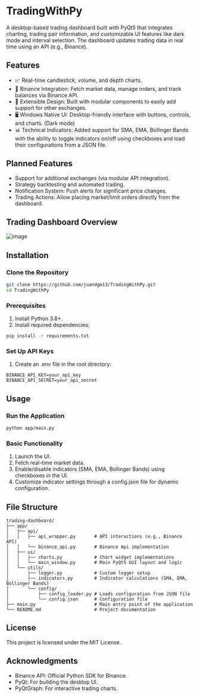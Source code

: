 # TradingWithPy
A desktop-based trading dashboard built with PyQt5 that integrates charting, trading pair information, and customizable UI features like dark mode and interval selection. The dashboard updates trading data in real time using an API (e.g., Binance).

## Features
- 📈 Real-time candlestick, volume, and depth charts.
- 🔄 Binance Integration: Fetch market data, manage orders, and track balances via Binance API.
- 🔧 Extensible Design: Built with modular components to easily add support for other exchanges.
- 🖥️ Windows Native UI: Desktop-friendly interface with buttons, controls, and charts. (Dark mode)
- 📊 Technical Indicators: Added support for SMA, EMA, Bollinger Bands with the ability to toggle indicators on/off using checkboxes and load their configurations from a JSON file.
  
## Planned Features
- Support for additional exchanges (via modular API integration).
- Strategy backtesting and automated trading.
- Notification System: Push alerts for significant price changes.
- Trading Actions: Allow placing market/limit orders directly from the dashboard.

## Trading Dashboard Overview
![image](https://github.com/user-attachments/assets/71aa3ac7-9219-4833-a111-a8c976ca18da)

## Installation

### Clone the Repository
```bash
git clone https://github.com/juandgm13/TradingWithPy.git
cd TradingWithPy
```

### Prerequisites
1. Install Python 3.8+.
2. Install required dependencies:
```bash
pip install -r requirements.txt
```
### Set Up API Keys
1. Create an .env file in the root directory:
```plaintext
BINANCE_API_KEY=your_api_key
BINANCE_API_SECRET=your_api_secret
```

## Usage
### Run the Application
```bash
python app/main.py
```
### Basic Functionality
1. Launch the UI.
2. Fetch real-time market data.
3. Enable/disable indicators (SMA, EMA, Bollinger Bands) using checkboxes in the UI.
4. Customize indicator settings through a config.json file for dynamic configuration.
   
## File Structure
```plantext
trading-dashboard/
├── app/
│   ├── api/
│   │   ├── api_wrapper.py       # API interactions (e.g., Binance API)
│   │   └── binance_api.py       # Binance Api implementation
│   ├── ui/
│   │   ├── charts.py            # Chart widget implementations
│   │   └── main_window.py       # Main PyQt5 GUI layout and logic
│   └── utils/         
│       ├── logger.py            # Custom logger setup
│       ├── indicators.py        # Indicator calculations (SMA, EMA, Bollinger Bands)  
│       └── config/
│           ├── config_loader.py # Loads configuration from JSON file
│           └── config.json      # Configuration file  
├── main.py                      # Main entry point of the application
└── README.md                    # Project documentation
```

## License
This project is licensed under the MIT License.

## Acknowledgments
- Binance API: Official Python SDK for Binance.
- PyQt: For building the desktop UI.
- PyQtGraph: For interactive trading charts.
